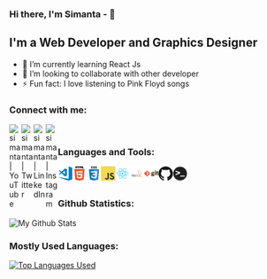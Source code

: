### Hi there, I'm Simanta - 👋

## I'm a Web Developer and Graphics Designer

- 🌱 I’m currently learning React Js 
- 👯 I’m looking to collaborate with other developer
- ⚡ Fun fact: I love listening to Pink Floyd songs

### Connect with me:

[<img align="left" alt="simanta | YouTube" width="22px" src="https://cdn.jsdelivr.net/npm/simple-icons@v3/icons/facebook.svg" />][facebook]
[<img align="left" alt="simanta | Twitter" width="22px" src="https://cdn.jsdelivr.net/npm/simple-icons@v3/icons/twitter.svg" />][twitter]
[<img align="left" alt="simanta | LinkedIn" width="22px" src="https://cdn.jsdelivr.net/npm/simple-icons@v3/icons/linkedin.svg" />][linkedin]
[<img align="left" alt="simanta | Instagram" width="22px" src="https://cdn.jsdelivr.net/npm/simple-icons@v3/icons/instagram.svg" />][instagram]

<br />

### Languages and Tools:

<img align="left" alt="Visual Studio Code" width="26px" src="https://raw.githubusercontent.com/github/explore/80688e429a7d4ef2fca1e82350fe8e3517d3494d/topics/visual-studio-code/visual-studio-code.png" />
<img align="left" alt="HTML5" width="26px" src="https://raw.githubusercontent.com/github/explore/80688e429a7d4ef2fca1e82350fe8e3517d3494d/topics/html/html.png" />
<img align="left" alt="CSS3" width="26px" src="https://raw.githubusercontent.com/github/explore/80688e429a7d4ef2fca1e82350fe8e3517d3494d/topics/css/css.png" />
<img align="left" alt="JavaScript" width="26px" src="https://raw.githubusercontent.com/github/explore/80688e429a7d4ef2fca1e82350fe8e3517d3494d/topics/javascript/javascript.png" />
<img align="left" alt="React" width="26px" src="https://raw.githubusercontent.com/github/explore/80688e429a7d4ef2fca1e82350fe8e3517d3494d/topics/react/react.png" />
<img align="left" alt="MySQL" width="26px" src="https://raw.githubusercontent.com/github/explore/80688e429a7d4ef2fca1e82350fe8e3517d3494d/topics/mysql/mysql.png" />
<img align="left" alt="Git" width="26px" src="https://raw.githubusercontent.com/github/explore/80688e429a7d4ef2fca1e82350fe8e3517d3494d/topics/git/git.png" />
<img align="left" alt="GitHub" width="26px" src="https://raw.githubusercontent.com/github/explore/78df643247d429f6cc873026c0622819ad797942/topics/github/github.png" />
<img align="left" alt="Terminal" width="26px" src="https://raw.githubusercontent.com/github/explore/80688e429a7d4ef2fca1e82350fe8e3517d3494d/topics/terminal/terminal.png" />

<br/>
<br/>

### Github Statistics:

![My Github Stats](https://github-readme-stats.vercel.app/api?username=simantabaral&hide=contribs,prs&show_icons=true&theme=green-white)

### Mostly Used Languages:

[![Top Languages Used](https://github-readme-stats.vercel.app/api/top-langs/?username=simantabaral&layout=compact&theme=green-white)](https://github.com/simantabaral)



[facebook]: https://www.facebook.com/simanta.baral
[twitter]: https://twitter.com/baral_barl
[instagram]: https://www.instagram.com/simantabaral/
[linkedin]: https://www.linkedin.com/in/simanta-baral-819876165/
